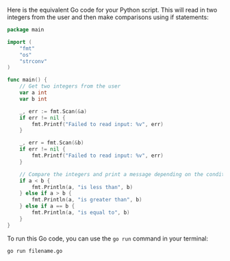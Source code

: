  Here is the equivalent Go code for your Python script. This will read in two integers from the user and then make comparisons using if statements:

```go
package main

import (
	"fmt"
	"os"
	"strconv"
)

func main() {
	// Get two integers from the user
	var a int
	var b int

	_, err := fmt.Scan(&a)
	if err != nil {
		fmt.Printf("Failed to read input: %v", err)
	}

	_, err = fmt.Scan(&b)
	if err != nil {
		fmt.Printf("Failed to read input: %v", err)
	}

	// Compare the integers and print a message depending on the condition
	if a < b {
		fmt.Println(a, "is less than", b)
	} else if a > b {
		fmt.Println(a, "is greater than", b)
	} else if a == b {
		fmt.Println(a, "is equal to", b)
	}
}
```

To run this Go code, you can use the `go run` command in your terminal:

```bash
go run filename.go
```
